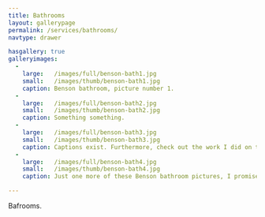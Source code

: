 ```yaml
---
title: Bathrooms
layout: gallerypage
permalink: /services/bathrooms/
navtype: drawer

hasgallery: true
galleryimages:
  - 
    large:   /images/full/benson-bath1.jpg
    small:   /images/thumb/benson-bath1.jpg
    caption: Benson bathroom, picture number 1.
  - 
    large:   /images/full/benson-bath2.jpg
    small:   /images/thumb/benson-bath2.jpg
    caption: Something something.
  - 
    large:   /images/full/benson-bath3.jpg
    small:   /images/thumb/benson-bath3.jpg
    caption: Captions exist. Furthermore, check out the work I did on this bathroom. Ain't it snazzy?
  - 
    large:   /images/full/benson-bath4.jpg
    small:   /images/thumb/benson-bath4.jpg
    caption: Just one more of these Benson bathroom pictures, I promise.

---
```

Bafrooms.